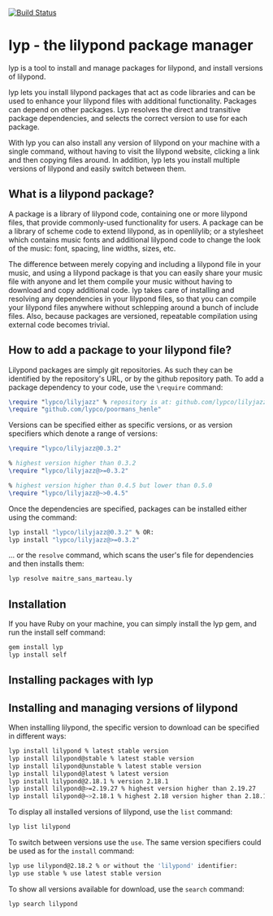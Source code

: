 [![Build Status](https://travis-ci.org/ciconia/lyp.svg?branch=master)](https://travis-ci.org/ciconia/lyp)

# lyp - the lilypond package manager

lyp is a tool to install and manage packages for lilypond, and install versions of lilypond.

lyp lets you install lilypond packages that act as code libraries and can be used to enhance your lilypond files with additional functionality. Packages can depend on other packages. Lyp resolves the direct and transitive package dependencies, and selects the correct version to use for each package.

With lyp you can also install any version of lilypond on your machine with a single command, without having to visit the lilypond website, clicking a link and then copying files around. In addition, lyp lets you install multiple versions of lilypond and easily switch between them.

## What is a lilypond package?

A package is a library of lilypond code, containing one or more lilypond files, that provide commonly-used functionality for users. A package can be a library of scheme code to extend lilypond, as in openlilylib; or a stylesheet which contains music fonts and additional lilypond code to change the look of the music: font, spacing, line widths, sizes, etc.

The difference between merely copying and including a lilypond file in your music, and using a lilypond package is that you can easily share your music file with anyone and let them compile your music without having to download and copy additional code. lyp takes care of installing and resolving any dependencies in your lilypond files, so that you can compile your lilypond files anywhere without schlepping around a bunch of include files. Also, because packages are versioned, repeatable compilation using external code becomes trivial. 

## How to add a package to your lilypond file?

Lilypond packages are simply git repositories. As such they can be identified by the repository's URL, or by the github repository path. To add a package dependency to your code, use the <code>\require</code> command:

```lilypond
\require "lypco/lilyjazz" % repository is at: github.com/lypco/lilyjazz
\require "github.com/lypco/poormans_henle"
```

Versions can be specified either as specific versions, or as version specifiers which denote a range of versions:

```lilypond
\require "lypco/lilyjazz@0.3.2"

% highest version higher than 0.3.2
\require "lypco/lilyjazz@>=0.3.2"

% highest version higher than 0.4.5 but lower than 0.5.0
\require "lypco/lilyjazz@~>0.4.5"
```

Once the dependencies are specified, packages can be installed either using the <install> command:
  
```bash
lyp install "lypco/lilyjazz@0.3.2" % OR:
lyp install "lypco/lilyjazz@>=0.3.2"
```

... or the <code>resolve</code> command, which scans the user's file for dependencies and then installs them:

```bash
lyp resolve maitre_sans_marteau.ly
```

## Installation

If you have Ruby on your machine, you can simply install the lyp gem, and run the install self command:

```bash
gem install lyp
lyp install self
```

## Installing packages with lyp



## Installing and managing versions of lilypond

When installing lilypond, the specific version to download can be specified in different ways:

```bash
lyp install lilypond % latest stable version
lyp install lilypond@stable % latest stable version
lyp install lilypond@unstable % latest stable version
lyp install lilypond@latest % latest version
lyp install lilypond@2.18.1 % version 2.18.1
lyp install lilypond@>=2.19.27 % highest version higher than 2.19.27
lyp install lilypond@~>2.18.1 % highest 2.18 version higher than 2.18.1
```

To display all installed versions of lilypond, use the <code>list</code> command:
  
```bash
lyp list lilypond
```

To switch between versions use the <code>use</code>. The same version specifiers could be used as for the <code>install</code> command:

```bash
lyp use lilypond@2.18.2 % or without the 'lilypond' identifier:
lyp use stable % use latest stable version 
```

To show all versions available for download, use the <code>search</code> command:
  
```bash
lyp search lilypond
```